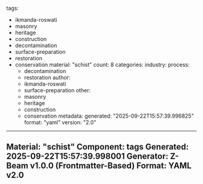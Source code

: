 tags:
  - ikmanda-roswati
  - masonry
  - heritage
  - construction
  - decontamination
  - surface-preparation
  - restoration
  - conservation
material: "schist"
count: 8
categories:
  industry:
  process:
    - decontamination
    - restoration
  author:
    - ikmanda-roswati
    - surface-preparation
  other:
    - masonry
    - heritage
    - construction
    - conservation
metadata:
  generated: "2025-09-22T15:57:39.996825"
  format: "yaml"
  version: "2.0"

---
Material: "schist"
Component: tags
Generated: 2025-09-22T15:57:39.998001
Generator: Z-Beam v1.0.0 (Frontmatter-Based)
Format: YAML v2.0
---